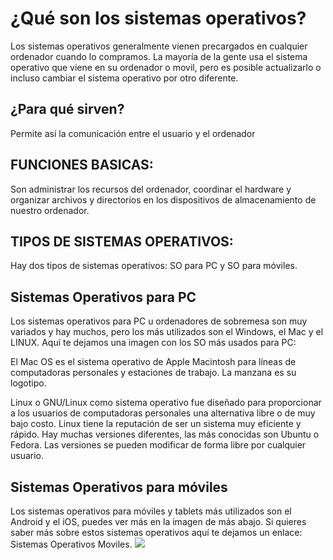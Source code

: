 # ¿Qué son los sistemas operativos?
Los sistemas operativos generalmente vienen precargados en cualquier ordenador cuando lo compramos. La mayoría de la gente usa el sistema operativo que viene en su ordenador o movil, pero es posible actualizarlo o incluso cambiar el sistema operativo por otro diferente.
## ¿Para qué sirven?
Permite así la comunicación entre el usuario y el ordenador
## FUNCIONES BASICAS:
Son administrar los recursos del ordenador, coordinar el hardware y organizar archivos y directorios en los dispositivos de almacenamiento de nuestro ordenador.
## TIPOS DE SISTEMAS OPERATIVOS:
Hay dos tipos de sistemas operativos: SO para PC y SO para móviles.
## Sistemas Operativos para PC
Los sistemas operativos para PC u ordenadores de sobremesa son muy variados y hay muchos,  pero los más utilizados son el Windows, el Mac y el LINUX. Aquí te dejamos una imagen con los SO más usados para PC:
 
El Mac OS es el sistema operativo de Apple Macintosh para líneas de computadoras personales y estaciones de trabajo. La manzana es su logotipo.

Linux o GNU/Linux como sistema operativo fue diseñado para proporcionar a los usuarios de computadoras personales una alternativa libre o de muy bajo costo. Linux tiene la reputación de ser un sistema muy eficiente y rápido. Hay muchas versiones diferentes, las más conocidas son Ubuntu o Fedora. Las versiones se pueden modificar de forma libre por cualquier usuario.
## Sistemas Operativos para móviles
Los sistemas operativos para móviles y tablets más utilizados son el Android y el iOS, puedes ver más en la imagen de más abajo. Si quieres saber más sobre estos sistemas operativos aquí te dejamos un enlace: Sistemas Operativos Moviles.
![](https://informatica1aer.wordpress.com/2015/09/02/clasificacion-de-los-sistemas-operativos/.jpg)
